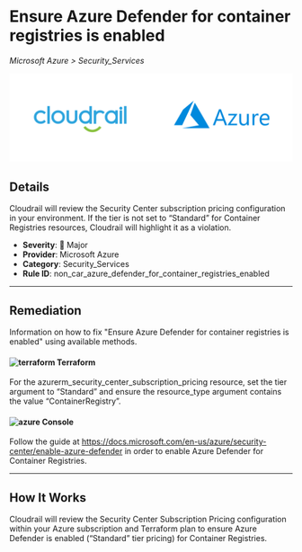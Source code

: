 # Ensure Azure Defender for container registries is enabled

*Microsoft Azure > Security_Services*

![Cloudrail and Microsoft Azure logos](../images/cloudrail_azure.png)

## Details
Cloudrail will review the Security Center subscription pricing configuration in your environment. If the tier is not set to “Standard” for Container Registries resources, Cloudrail will highlight it as a violation.

- **Severity**: 🔴 Major
- **Provider**: Microsoft Azure
- **Category**: Security_Services
- **Rule ID**: non_car_azure_defender_for_container_registries_enabled

---

## Remediation
Information on how to fix "Ensure Azure Defender for container registries is enabled" using available methods.


####  <img src="../_media/emojis/terraform.png" alt="terraform" width="20"/>  Terraform
For the azurerm_security_center_subscription_pricing resource, set the tier argument to “Standard” and ensure the resource_type argument contains the value “ContainerRegistry”.










####  <img src="../_media/emojis/azure.png" alt="azure" width="20"/> Console
Follow the guide at <https://docs.microsoft.com/en-us/azure/security-center/enable-azure-defender> in order to enable Azure Defender for Container Registries.




---

## How It Works
Cloudrail will review the Security Center Subscription Pricing configuration within your Azure subscription and Terraform plan to ensure Azure Defender is enabled (“Standard” tier pricing) for Container Registries.